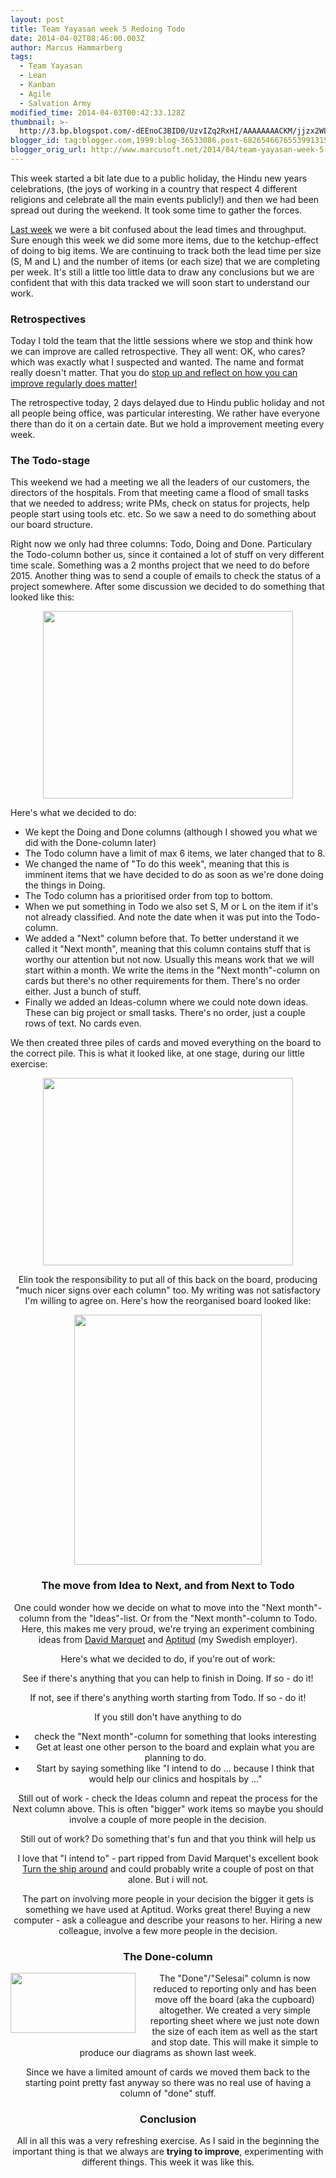 ```yaml
---
layout: post
title: Team Yayasan week 5 Redoing Todo
date: 2014-04-02T08:46:00.003Z
author: Marcus Hammarberg
tags:
  - Team Yayasan
  - Lean
  - Kanban
  - Agile
  - Salvation Army
modified_time: 2014-04-03T00:42:33.128Z
thumbnail: >-
  http://3.bp.blogspot.com/-dEEnoC3BID0/UzvIZq2RxHI/AAAAAAAACKM/jjzx2WLSfUw/s72-c/2014-04-02+08.31.29.jpg
blogger_id: tag:blogger.com,1999:blog-36533086.post-6826546676553991315
blogger_orig_url: http://www.marcusoft.net/2014/04/team-yayasan-week-5-redoing-todo.html
---
```





This week started a bit late due to a public holiday, the Hindu new
years celebrations, (the joys of working in a country that respect 4
different religions and celebrate all the main events publicly!) and
then we had been spread out during the weekend. It took some time to
gather the forces.

<a
href="http://www.marcusoft.net/2014/03/team-yayasan-week-4-throughput-and-lead.html"
target="_blank">Last week</a> we were a bit confused about the lead
times and throughput. Sure enough this week we did some more items, due
to the ketchup-effect of doing to big items. We are continuing to track
both the lead time per size (S, M and L) and the number of items (or
each size) that we are completing per week.
It's still a little too little data to draw any conclusions but we are
confident that with this data tracked we will soon start to understand
our work.

### Retrospectives

Today I told the team that the little sessions where we stop and think
how we can improve are called retrospective. They all went: OK, who
cares? which was exactly what I suspected and wanted. The name and
format really doesn't matter. That you do
<a href="http://zuill.us/WoodyZuill/2014/03/31/to-me-this-is-agile/"
target="_blank">stop up and reflect on how you can improve regularly
does matter!</a>

The retrospective today, 2 days delayed due to Hindu public holiday and
not all people being office, was particular interesting. We rather have
everyone there than do it on a certain date. But we hold a improvement
meeting every week.

### The Todo-stage

This weekend we had a meeting we all the leaders of our customers, the
directors of the hospitals. From that meeting came a flood of small
tasks that we needed to address; write PMs, check on status for
projects, help people start using tools etc. etc. So we saw a need to do
something about our board structure.

Right now we only had three columns: Todo, Doing and Done. Particulary
the Todo-column bother us, since it contained a lot of stuff on very
different time scale. Something was a 2 months project that we need to
do before 2015. Another thing was to send a couple of emails to check
the status of a project somewhere. After some discussion we decided to
do something that looked like this:

<div class="separator" style="clear: both; text-align: center;">

<a
href="http://3.bp.blogspot.com/-dEEnoC3BID0/UzvIZq2RxHI/AAAAAAAACKM/jjzx2WLSfUw/s1600/2014-04-02+08.31.29.jpg"
data-imageanchor="1" style="margin-left: 1em; margin-right: 1em;"><img
src="http://3.bp.blogspot.com/-dEEnoC3BID0/UzvIZq2RxHI/AAAAAAAACKM/jjzx2WLSfUw/s1600/2014-04-02+08.31.29.jpg"
data-border="0" width="400" height="300" /></a>

<div class="separator" style="clear: both; text-align: left;">

<div class="separator" style="clear: both; text-align: left;">

Here's what we decided to do:

<div class="separator" style="clear: both; text-align: left;">

- We kept the Doing and Done columns (although I showed you what we
    did with the Done-column later)
- The Todo column have a limit of max 6 items, we later changed that
    to 8.
- We changed the name of "To do this week", meaning that this is
    imminent items that we have decided to do as soon as we're done
    doing the things in Doing.
- The Todo column has a prioritised order from top to bottom.
- When we put something in Todo we also set S, M or L on the item if
    it's not already classified. And note the date when it was put into
    the Todo-column.  
- We added a "Next" column before that. To better understand it we
    called it "Next month", meaning that this column contains stuff that
    is worthy our attention but not now. Usually this means work that we
    will start within a month. We write the items in the "Next
    month"-column on cards but there's no other requirements for them.
    There's no order either. Just a bunch of stuff.
- Finally we added an Ideas-column where we could note down ideas.
    These can big project or small tasks. There's no order, just a
    couple rows of text. No cards even.

We then created three piles of cards and moved everything on the board
to the correct pile. This is what it looked like, at one stage, during
our little exercise:

<div class="separator" style="clear: both; text-align: center;">

<a
href="http://2.bp.blogspot.com/-JwetSJnesxc/UzvJP6CbunI/AAAAAAAACKo/62Tns5UFG1Q/s1600/2014-04-02+08.45.53.jpg"
data-imageanchor="1" style="margin-left: 1em; margin-right: 1em;"><img
src="http://2.bp.blogspot.com/-JwetSJnesxc/UzvJP6CbunI/AAAAAAAACKo/62Tns5UFG1Q/s1600/2014-04-02+08.45.53.jpg"
data-border="0" width="400" height="300" /></a>

Elin took the responsibility to put all of this back on the board,
producing "much nicer signs over each column" too. My writing was not
satisfactory I'm willing to agree on. Here's how the reorganised board
looked like:

<div class="separator" style="clear: both; text-align: center;">

<a
href="http://2.bp.blogspot.com/-VdMKSjl4dPQ/UzvJXVD0QDI/AAAAAAAACK4/ioddK6s324I/s1600/2014-04-02+09.09.00.jpg"
data-imageanchor="1" style="margin-left: 1em; margin-right: 1em;"><img
src="http://2.bp.blogspot.com/-VdMKSjl4dPQ/UzvJXVD0QDI/AAAAAAAACK4/ioddK6s324I/s1600/2014-04-02+09.09.00.jpg"
data-border="0" width="300" height="400" /></a>

### The move from Idea to Next, and from Next to Todo

One could wonder how we decide on what to move into the "Next
month"-column from the "Ideas"-list. Or from the "Next month"-column to
Todo. Here, this makes me very proud, we're trying an experiment
combining ideas from
<a href="http://davidmarquet.com/" target="_blank">David Marquet</a> and
<a href="http://www.aptitud.se/" target="_blank">Aptitud</a> (my Swedish
employer).

Here's what we decided to do, if you're out of work:

See if there's anything that you can help to finish in Doing. If so - do
it!

If not, see if there's anything worth starting from Todo. If so - do it!

If you still don't have anything to do

- check the "Next month"-column for something that looks interesting
- Get at least one other person to the board and explain what you are
    planning to do.
- Start by saying something like "I intend to do ... because I think
    that would help our clinics and hospitals by ..."

Still out of work - check the Ideas column and repeat the process for
the Next column above. This is often "bigger" work items so maybe you
should involve a couple of more people in the decision.

Still out of work? Do something that's fun and that you think will help
us

I love that "I intend to" - part ripped from David Marquet's excellent
book <a
href="http://www.amazon.com/Turn-Ship-Around-Turning-Followers/dp/1591846404"
target="_blank">Turn the ship around</a> and could probably write a
couple of post on that alone. But i will not.

The part on involving more people in your decision the bigger it gets is
something we have used at Aptitud. Works great there! Buying a new
computer - ask a colleague and describe your reasons to her. Hiring a
new colleague, involve a few more people in the decision.

### The Done-column

<div class="separator" style="clear: both; text-align: center;">

<a
href="http://4.bp.blogspot.com/-CPgoVcRDU9Y/UzvM4MFYnyI/AAAAAAAACLA/tGIv9dGCgdU/s1600/Screen+Shot+2014-04-02+at+15.38.57+.png"
data-imageanchor="1"
style="clear: left; float: left; margin-bottom: 1em; margin-right: 1em;"><img
src="http://4.bp.blogspot.com/-CPgoVcRDU9Y/UzvM4MFYnyI/AAAAAAAACLA/tGIv9dGCgdU/s1600/Screen+Shot+2014-04-02+at+15.38.57+.png"
data-border="0" width="200" height="96" /></a>

The "Done"/"Selesai" column is now reduced to reporting only and has
been move off the board (aka the cupboard) altogether. We created a very
simple reporting sheet where we just note down the size of each item as
well as the start and stop date. This will make it simple to produce our
diagrams as shown last week.

Since we have a limited amount of cards we moved them back to the
starting point pretty fast anyway so there was no real use of having a
column of "done" stuff.

### Conclusion

All in all this was a very refreshing exercise. As I said in the
beginning the important thing is that we always are **trying to
improve**, experimenting with different things. This week it was like
this.
